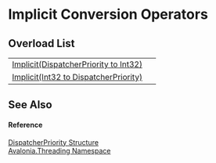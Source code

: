 # Implicit Conversion Operators


## Overload List
<table>
<tr>
<td><a href="M_Avalonia_Threading_DispatcherPriority_op_Implicit">Implicit(DispatcherPriority to Int32)</a></td>
<td> </td>
</tr>
<tr>
<td><a href="M_Avalonia_Threading_DispatcherPriority_op_Implicit_1">Implicit(Int32 to DispatcherPriority)</a></td>
<td> </td>
</tr>
</table>

## See Also


#### Reference
<a href="T_Avalonia_Threading_DispatcherPriority">DispatcherPriority Structure</a>  
<a href="N_Avalonia_Threading">Avalonia.Threading Namespace</a>  

